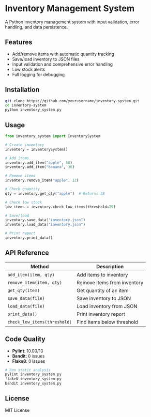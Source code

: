 # Inventory Management System

A Python inventory management system with input validation, error handling, and data persistence.

## Features

- Add/remove items with automatic quantity tracking
- Save/load inventory to JSON files
- Input validation and comprehensive error handling
- Low stock alerts
- Full logging for debugging

## Installation

```bash
git clone https://github.com/yourusername/inventory-system.git
cd inventory-system
python inventory_system.py
```

## Usage

```python
from inventory_system import InventorySystem

# Create inventory
inventory = InventorySystem()

# Add items
inventory.add_item("apple", 50)
inventory.add_item("banana", 30)

# Remove items
inventory.remove_item("apple", 12)

# Check quantity
qty = inventory.get_qty("apple")  # Returns 38

# Check low stock
low_items = inventory.check_low_items(threshold=25)

# Save/load
inventory.save_data("inventory.json")
inventory.load_data("inventory.json")

# Print report
inventory.print_data()
```

## API Reference

| Method | Description |
|--------|-------------|
| `add_item(item, qty)` | Add items to inventory |
| `remove_item(item, qty)` | Remove items from inventory |
| `get_qty(item)` | Get quantity of an item |
| `save_data(file)` | Save inventory to JSON |
| `load_data(file)` | Load inventory from JSON |
| `print_data()` | Print inventory report |
| `check_low_items(threshold)` | Find items below threshold |

## Code Quality

- **Pylint**: 10.00/10 
- **Bandit**: 0 issues 
- **Flake8**: 0 issues 

```bash
# Run static analysis
pylint inventory_system.py
flake8 inventory_system.py
bandit inventory_system.py
```

## License

MIT License
